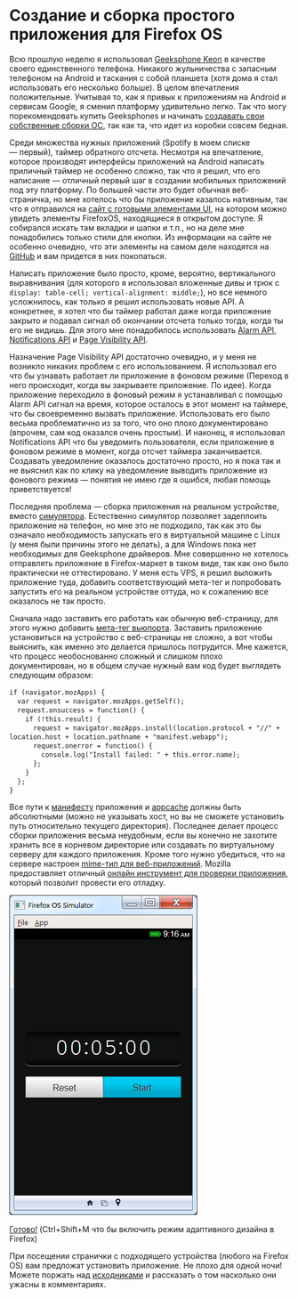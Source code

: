 # Создание и сборка простого приложения для Firefox OS

Всю прошлую неделю я использовал [Geeksphone Keon][1] в качестве своего
единственного телефона. Никакого жульничества с запасным телефоном на Android
и таскания с собой планшета (хотя дома я стал использовать его несколько больше).
В целом впечатления положительные. Учитывая то, как я привык к приложениям на
Android и сервисам Google, я сменил платформу удивительно легко. Так что могу
порекомендовать купить Geeksphones и начинать [создавать свои собственные сборки ОС][2],
так как та, что идет из коробки совсем бедная.

Среди множества нужных приложений (Spotify в моем списке — первый), таймер
обратного отсчета. Несмотря на впечатление, которое производят интерфейсы
приложений на Android написать приличный таймер не особенно сложно, так что я
решил, что его написание — отличный первый шаг в создании мобильных приложений
под эту платформу. По большей части это будет обычная веб-страничка, но мне
хотелось что бы приложение казалось нативным, так что я отправился на
[сайт с готовыми элементами UI][3], на котором можно увидеть элементы FirefoxOS,
находящиеся в открытом доступе. Я собирался искать там вкладки и шапки и т.п.,
но на деле мне понадобились только стили для кнопки. Из информации на сайте не
особенно очевидно, что эти элементы на самом деле находятся на [GitHub][4] и
вам придется в них покопаться.

Написать приложение было просто, кроме, вероятно, вертикального выравнивания
(для которого я использовал вложенные дивы и трюк с `display: table-cell; vertical-alignment: middle;`),
но все немного усложнилось, как только я решил использовать новые API.
А конкретнее, я хотел что бы таймер работал даже когда приложение закрыто и
подавал сигнал об окончании отсчета только тогда, когда ты его не видишь.
Для этого мне понадобилось использовать [Alarm API][5], [Notifications API][6] и
[Page Visibility API][7].

Назначение Page Visibility API достаточно очевидно, и у меня не возникло никаких
проблем с его использованием. Я использовал его что бы узнавать работает ли
приложение в фоновом режиме (Переход в него происходит, когда вы закрываете
приложение. По идее). Когда приложение переходило в фоновый режим я устанавливал
с помощью Alarm API сигнал на время, которое осталось в этот момент на таймере,
что бы своевременно вызвать приложение. Использовать его было весьма проблематично
из за того, что оно плохо документировано (впрочем, сам код оказался очень простым).
И наконец, я использовал Notifications API что бы уведомить пользователя, если
приложение в фоновом режиме в момент, когда отсчет таймера заканчивается.
Создавать уведомление оказалось достаточно просто, но я пока так и не выяснил
как по клику на уведомление выводить приложение из фонового режима — понятия
не имею где я ошибся, любая помощь приветствуется!

Последняя проблема — сборка приложения на реальном устройстве, вместо [симулятора][8].
Естественно симулятор позволяет задеплоить приложение на телефон, но мне это
не подходило, так как это бы означало необходимость запускать его в виртуальной
машине с Linux (у меня были причины этого не делать), а для Windows пока нет
необходимых для Geeksphone драйверов. Мне совершенно не хотелось отправлять
приложение в Firefox-маркет в таком виде, так как оно было практически не
оттестировано. У меня есть VPS, я решил выложить приложение туда, добавить
соответствующий мета-тег и попробовать запустить его на реальном устройстве
оттуда, но к сожалению все оказалось не так просто.

Сначала надо заставить его работать как обычную веб-страницу, для этого нужно
добавить [мета-тег вьюпорта][9]. Заставить приложение установиться на
устройство с веб-страницы не сложно, а вот чтобы выяснить, как именно это делается
пришлось потрудится. Мне кажется, что процесс необоснованно сложный и слишком
плохо документирован, но в общем случае нужный вам код будет выглядеть следующим
образом:

    if (navigator.mozApps) {
      var request = navigator.mozApps.getSelf();
      request.onsuccess = function() {
        if (!this.result) {
          request = navigator.mozApps.install(location.protocol + "//" + location.host + location.pathname + "manifest.webapp");
          request.onerror = function() {
            console.log("Install failed: " + this.error.name);
          };
        }
      };
    }

Все пути к [манифесту][10] приложения и [appcache][11] должны быть абсолютными
(можно не указывать хост, но вы не сможете установить путь относительно текущего
директория). Последнее делает процесс сборки приложения весьма неудобным,
если вы конечно не захотите хранить все в корневом директорие или создавать
по виртуальному серверу для каждого приложения. Кроме того нужно убедиться,
что на сервере настроен [mime-тип для веб-приложений][12]. Mozilla предоставляет
отличный [онлайн инструмент для проверки приложения][13], который позволит
провести его отладку.

![Скриншот][Наше приложение]

[Готово!][14] (Ctrl+Shift+M что бы включить режим адаптивного дизайна в Firefox)

При посещении странички с подходящего устройства (любого на Firefox OS) вам
предложат установить приложение. Не плохо для одной ночи! Можете поржать над
[исходниками][14] и рассказать о том насколько они ужасны в комментариях.

[1]: http://www.geeksphone.com/#feat
[2]: https://developer.mozilla.org/en-US/docs/Mozilla/Firefox_OS/Building
[3]: http://buildingfirefoxos.com/
[4]: https://github.com/mozilla-b2g/gaia/tree/master/shared
[5]: https://developer.mozilla.org/en-US/docs/WebAPI/Alarm
[6]: https://developer.mozilla.org/en-US/docs/DOM/Displaying_notifications
[7]: https://developer.mozilla.org/en-US/docs/DOM/Using_the_Page_Visibility_API
[8]: https://addons.mozilla.org/en-US/firefox/addon/firefox-os-simulator/
[9]: https://developer.mozilla.org/en-US/docs/Mobile/Viewport_meta_tag
[10]: https://developer.mozilla.org/en-US/docs/Apps/Manifest
[11]: https://developer.mozilla.org/en-US/docs/HTML/Using_the_application_cache
[12]: https://developer.mozilla.org/en-US/docs/Apps/Manifest#Serving_manifests
[13]: https://marketplace.firefox.com/developers/validator
[14]: http://chrislord.net/demos/timer/

[Наше приложение]: img/timer.png "Наше приложение"

